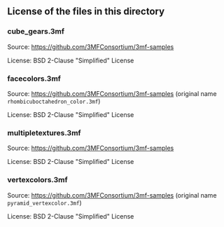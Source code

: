 ## License of the files in this directory

### cube_gears.3mf

Source: https://github.com/3MFConsortium/3mf-samples

License: BSD 2-Clause "Simplified" License

### facecolors.3mf

Source: https://github.com/3MFConsortium/3mf-samples (original name `rhombicuboctahedron_color.3mf`)

License: BSD 2-Clause "Simplified" License

### multipletextures.3mf

Source: https://github.com/3MFConsortium/3mf-samples

License: BSD 2-Clause "Simplified" License

### vertexcolors.3mf

Source: https://github.com/3MFConsortium/3mf-samples (original name `pyramid_vertexcolor.3mf`)

License: BSD 2-Clause "Simplified" License
